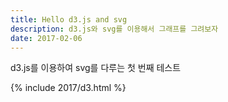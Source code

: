 ```yaml
---
title: Hello d3.js and svg
description: d3.js와 svg를 이용해서 그래프를 그려보자
date: 2017-02-06
---
```


d3.js를 이용하여 svg를 다루는 첫 번째 테스트

{% include 2017/d3.html %}
